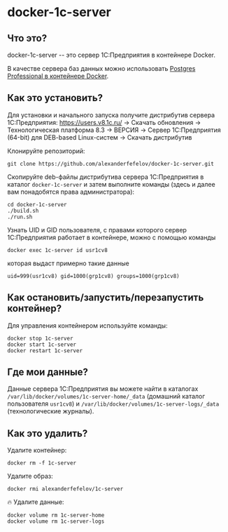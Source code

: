 # docker-1c-server

## Что это?

docker-1c-server -- это сервер 1С:Предприятия в контейнере Docker.

В качестве сервера баз данных можно использовать [Postgres Professional в контейнере Docker](https://github.com/alexanderfefelov/docker-postgrespro-1c).

## Как это установить?

Для установки и начального запуска получите дистрибутив сервера 1С:Предприятия: https://users.v8.1c.ru/ -> Скачать обновления -> Технологическая платформа 8.3 -> ВЕРСИЯ -> Cервер 1С:Предприятия (64-bit) для DEB-based Linux-систем -> Скачать дистрибутив

Клонируйте репозиторий:

    git clone https://github.com/alexanderfefelov/docker-1c-server.git

Скопируйте deb-файлы дистрибутива сервера 1С:Предприятия в каталог `docker-1c-server` и затем выполните команды (здесь и далее вам понадобятся права администратора):

    cd docker-1c-server
    ./build.sh
    ./run.sh

Узнать UID и GID пользователя, с правами которого сервер 1С:Предприятия работает в контейнере, можно с помощью команды

    docker exec 1c-server id usr1cv8

которая выдаст примерно такие данные

    uid=999(usr1cv8) gid=1000(grp1cv8) groups=1000(grp1cv8)

## Как остановить/запустить/перезапустить контейнер?

Для управления контейнером используйте команды:

    docker stop 1c-server
    docker start 1c-server
    docker restart 1c-server

## Где мои данные?

Данные сервера 1С:Предприятия вы можете найти в каталогах `/var/lib/docker/volumes/1c-server-home/_data` (домашний каталог пользователя `usr1cv8`) и `/var/lib/docker/volumes/1c-server-logs/_data` (технологические журналы).

## Как это удалить?

Удалите контейнер:

    docker rm -f 1c-server

Удалите образ:

    docker rmi alexanderfefelov/1c-server

:fire: Удалите данные:

    docker volume rm 1c-server-home
    docker volume rm 1c-server-logs
